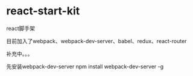 # react-start-kit
react脚手架

目前加入了webpack、webpack-dev-server、babel、redux、react-router

补充中。。。


先安装webpack-dev-server
npm install webpack-dev-server -g
